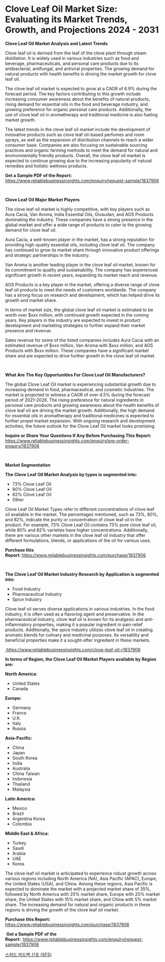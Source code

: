 <p><h1>Clove Leaf Oil Market Size: Evaluating its Market Trends, Growth, and Projections 2024 - 2031</h1></p><p><strong>Clove Leaf Oil Market Analysis and Latest Trends</strong></p>
<p><p>Clove leaf oil is derived from the leaf of the clove plant through steam distillation. It is widely used in various industries such as food and beverage, pharmaceuticals, and personal care products due to its antibacterial, antifungal, and antiviral properties. The growing demand for natural products with health benefits is driving the market growth for clove leaf oil.</p><p>The clove leaf oil market is expected to grow at a CAGR of 6.9% during the forecast period. The key factors contributing to this growth include increasing consumer awareness about the benefits of natural products, rising demand for essential oils in the food and beverage industry, and growing preference for organic personal care products. Additionally, the use of clove leaf oil in aromatherapy and traditional medicine is also fueling market growth.</p><p>The latest trends in the clove leaf oil market include the development of innovative products such as clove leaf oil-based perfumes and room sprays, as well as the expansion of distribution channels to reach a wider consumer base. Companies are also focusing on sustainable sourcing practices and organic farming methods to meet the demand for natural and environmentally friendly products. Overall, the clove leaf oil market is expected to continue growing due to the increasing popularity of natural remedies and holistic wellness products.</p></p>
<p><strong>Get a Sample PDF of the Report:&nbsp;</strong> <a href="https://www.reliablebusinessinsights.com/enquiry/request-sample/1837906">https://www.reliablebusinessinsights.com/enquiry/request-sample/1837906</a></p>
<p>&nbsp;</p>
<p><strong>Clove Leaf Oil Major Market Players</strong></p>
<p><p>The clove leaf oil market is highly competitive, with key players such as Aura Cacia, Van Aroma, India Essential Oils, Givaudan, and AOS Products dominating the industry. These companies have a strong presence in the global market and offer a wide range of products to cater to the growing demand for clove leaf oil.</p><p>Aura Cacia, a well-known player in the market, has a strong reputation for providing high-quality essential oils, including clove leaf oil. The company has continued to grow its market share through innovative product offerings and strategic partnerships in the industry.</p><p>Van Aroma is another leading player in the clove leaf oil market, known for its commitment to quality and sustainability. The company has experienced significant growth in recent years, expanding its market reach and revenue.</p><p>AOS Products is a key player in the market, offering a diverse range of clove leaf oil products to meet the needs of customers worldwide. The company has a strong focus on research and development, which has helped drive its growth and market share.</p><p>In terms of market size, the global clove leaf oil market is estimated to be worth over $xxx million, with continued growth expected in the coming years. Key players in the industry are expected to invest in product development and marketing strategies to further expand their market presence and revenue.</p><p>Sales revenue for some of the listed companies includes Aura Cacia with an estimated revenue of $xxx million, Van Aroma with $xxx million, and AOS Products with $xxx million. These companies have a significant market share and are expected to drive further growth in the clove leaf oil market.</p></p>
<p>&nbsp;</p>
<p><strong>What Are The Key Opportunities For Clove Leaf Oil Manufacturers?</strong></p>
<p><p>The global Clove Leaf Oil market is experiencing substantial growth due to increasing demand in food, pharmaceutical, and cosmetic industries. The market is projected to witness a CAGR of over 4.5% during the forecast period of 2021-2026. The rising preference for natural ingredients in personal care products and growing awareness about the health benefits of clove leaf oil are driving the market growth. Additionally, the high demand for essential oils in aromatherapy and traditional medicines is expected to further propel market expansion. With ongoing research and development activities, the future outlook for the Clove Leaf Oil market looks promising.</p></p>
<p><strong>Inquire or Share Your Questions If Any Before Purchasing This Report:</strong> <a href="https://www.reliablebusinessinsights.com/enquiry/pre-order-enquiry/1837906">https://www.reliablebusinessinsights.com/enquiry/pre-order-enquiry/1837906</a></p>
<p>&nbsp;</p>
<p><strong>Market Segmentation</strong></p>
<p><strong>The Clove Leaf Oil Market Analysis by types is segmented into:</strong></p>
<p><ul><li>73% Clove Leaf Oil</li><li>80% Clove Leaf Oil</li><li>82% Clove Leaf Oil</li><li>Other</li></ul></p>
<p><p>Clove Leaf Oil Market Types refer to different concentrations of clove leaf oil available in the market. The percentages mentioned, such as 73%, 80%, and 82%, indicate the purity or concentration of clove leaf oil in the product. For example, 73% Clove Leaf Oil contains 73% pure clove leaf oil, while 80% and 82% varieties have higher concentrations. Additionally, there are various other markets in the clove leaf oil industry that offer different formulations, blends, or applications of the oil for various uses.</p></p>
<p><strong>Purchase this Report:&nbsp;</strong><a href="https://www.reliablebusinessinsights.com/purchase/1837906">https://www.reliablebusinessinsights.com/purchase/1837906</a></p>
<p>&nbsp;</p>
<p><strong>The Clove Leaf Oil Market Industry Research by Application is segmented into:</strong></p>
<p><ul><li>Food Industry</li><li>Pharmaceutical Industry</li><li>Spice Industry</li></ul></p>
<p><p>Clove leaf oil serves diverse applications in various industries. In the food industry, it is often used as a flavoring agent and preservative. In the pharmaceutical industry, clove leaf oil is known for its analgesic and anti-inflammatory properties, making it a popular ingredient in pain relief products. Additionally, the spice industry utilizes clove leaf oil in creating aromatic blends for culinary and medicinal purposes. Its versatility and beneficial properties make it a sought-after ingredient in these markets.</p></p>
<p><a href="https://www.reliablebusinessinsights.com/clove-leaf-oil-r1837906">&nbsp;https://www.reliablebusinessinsights.com/clove-leaf-oil-r1837906</a></p>
<p><strong>In terms of Region, the Clove Leaf Oil Market Players available by Region are:</strong></p>
<p>
    <p> <strong> North America: </strong>
        <ul>
            <li>United States</li>
            <li>Canada</li>
        </ul>
        </p> 
    <p> <strong> Europe: </strong>
        <ul>
            <li>Germany</li>
            <li>France</li>
            <li>U.K.</li>
            <li>Italy</li>
            <li>Russia</li>
        </ul>
        </p> 
    <p> <strong> Asia-Pacific: </strong>
        <ul>
            <li>China</li>
            <li>Japan</li>
            <li>South Korea</li>
            <li>India</li>
            <li>Australia</li>
            <li>China Taiwan</li>
            <li>Indonesia</li>
            <li>Thailand</li>
            <li>Malaysia</li>
        </ul>
        </p> 
    <p> <strong> Latin America: </strong>
        <ul>
            <li>Mexico</li>
            <li>Brazil</li>
            <li>Argentina Korea</li>
            <li>Colombia</li>
        </ul>
        </p> 
    <p> <strong> Middle East & Africa: </strong>
        <ul>
            <li>Turkey</li>
            <li>Saudi</li>
            <li>Arabia</li>
            <li>UAE</li>
            <li>Korea</li>
        </ul>
    </p>
    </p>
<p><p>The clove leaf oil market is anticipated to experience robust growth across various regions including North America (NA), Asia Pacific (APAC), Europe, the United States (USA), and China. Among these regions, Asia Pacific is expected to dominate the market with a projected market share of 35%, followed by North America with 25% market share, Europe with 20% market share, the United States with 15% market share, and China with 5% market share. The increasing demand for natural and organic products in these regions is driving the growth of the clove leaf oil market.</p></p>
<p><strong>Purchase this Report: </strong><a href="https://www.reliablebusinessinsights.com/purchase/1837906">https://www.reliablebusinessinsights.com/purchase/1837906</a></p>
<p>&nbsp;<strong>Get a Sample PDF of the Report:&nbsp;&nbsp;</strong><a href="https://www.reliablebusinessinsights.com/enquiry/request-sample/1837906">https://www.reliablebusinessinsights.com/enquiry/request-sample/1837906</a></p>
<p><strong></strong></p>
<p><p><a href="https://github.com/vss5505pa7z1p/Market-Research-Report-List-2/blob/main/2454465119543.md">스피드 피드백 신호 (SFS)</a></p></p>
